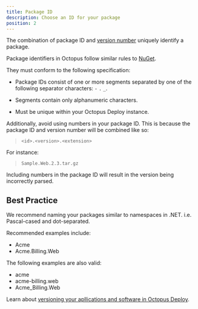 ```yaml
---
title: Package ID
description: Choose an ID for your package
position: 2
---
```


The combination of package ID and [version number](versioning.md) uniquely identify a package.

Package identifiers in Octopus follow similar rules to [NuGet](https://docs.microsoft.com/en-us/nuget/create-packages/creating-a-package#choosing-a-unique-package-identifier-and-setting-the-version-number).

They must conform to the following specification:

- Package IDs consist of one or more segments separated by one of the following separator characters: `-` `.` `_`.

- Segments contain only alphanumeric characters.

- Must be unique within your Octopus Deploy instance.

Additionally, avoid using numbers in your package ID. This is because the package ID and version number will be combined like so:

> `<id>.<version>.<extension>`

For instance:

> `Sample.Web.2.3.tar.gz`

Including numbers in the package ID will result in the version being incorrectly parsed.

## Best Practice

We recommend naming your packages similar to namespaces in .NET. i.e. Pascal-cased and dot-separated.

Recommended examples include:

- Acme
- Acme.Billing.Web

The following examples are also valid:

- acme
- acme-billing.web
- Acme_Billing.Web

Learn about [versioning your apllications and software in Octopus Deploy](/docs/packaging-applications/creating-packages/versioning.md).
